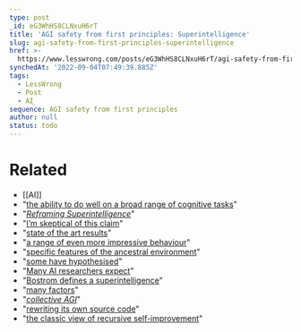 ```yaml
---
type: post
_id: eG3WhHS8CLNxuH6rT
title: 'AGI safety from first principles: Superintelligence'
slug: agi-safety-from-first-principles-superintelligence
href: >-
  https://www.lesswrong.com/posts/eG3WhHS8CLNxuH6rT/agi-safety-from-first-principles-superintelligence
synchedAt: '2022-09-04T07:49:39.885Z'
tags:
  - LessWrong
  - Post
  - AI
sequence: AGI safety from first principles
author: null
status: todo
---
```


# Related

- [[AI]]
- "[the ability to do well on a broad range of cognitive tasks](https://arxiv.org/abs/0712.3329)"
- "[_Reframing Superintelligence_](https://www.fhi.ox.ac.uk/wp-content/uploads/Reframing_Superintelligence_FHI-TR-2019-1.1-1.pdf)"
- "[I’m skeptical of this claim](https://www.alignmentforum.org/posts/HvNAmkXPTSoA4dvzv/comments-on-cais)"
- "[state of the art results](https://openai.com/blog/better-language-models/)"
- "[a range of even more impressive behaviour](https://twitter.com/xuenay/status/1283312640199196673?s=20)"
- "[specific features of the ancestral environment](https://www.alignmentforum.org/posts/vqpEC3MPioHX7bv4t/environments-as-a-bottleneck-in-agi-development)"
- "[some have hypothesised](http://archives.evergreen.edu/webpages/curricular/2006-2007/languageofpolitics/files/languageofpolitics/Evol_Anthrop_6.pdf)"
- "[Many AI researchers expect](https://arxiv.org/abs/1705.08807)"
- "[Bostrom defines a superintelligence](https://en.wikipedia.org/wiki/Superintelligence)"
- "[many factors](https://intelligenceexplosion.com/2011/plenty-of-room-above-us/)"
- "[_collective AGI_](https://www.alignmentforum.org/posts/HekjhtWesBWTQW5eF/agis-as-populations)"
- "[rewriting its own source code](http://intelligence.org/files/LOGI.pdf)"
- "[the classic view of recursive self-improvement](https://intelligence.org/files/IEM.pdf)"

